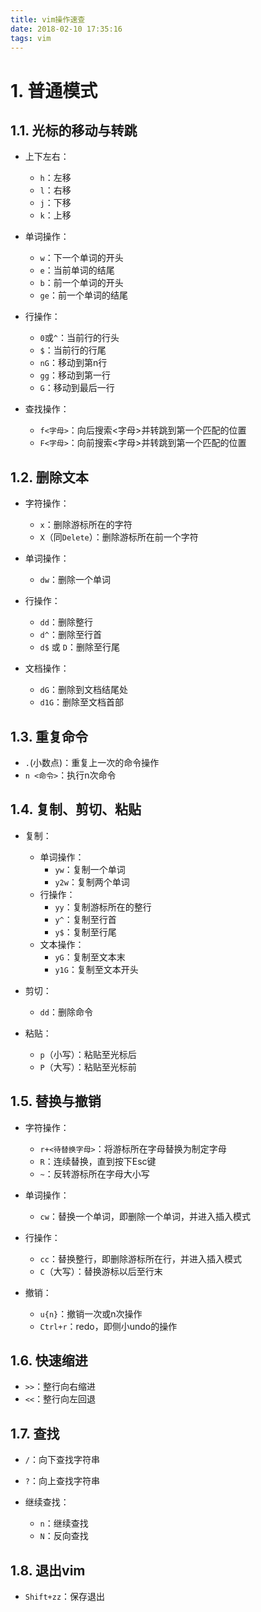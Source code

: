 ```yaml
---
title: vim操作速查
date: 2018-02-10 17:35:16
tags: vim
---
```


# 1. 普通模式

## 1.1. 光标的移动与转跳

- 上下左右：
    - `h`：左移
    - `l`：右移
    - `j`：下移
    - `k`：上移


- 单词操作：
    - `w`：下一个单词的开头
    - `e`：当前单词的结尾
    - `b`：前一个单词的开头
    - `ge`：前一个单词的结尾


- 行操作：
    - `0`或`^`：当前行的行头
    - `$`：当前行的行尾
    - `nG`：移动到第n行
    - `gg`：移动到第一行
    - `G`：移动到最后一行


- 查找操作：
    - `f<字母>`：向后搜索<字母>并转跳到第一个匹配的位置
    - `F<字母>`：向前搜索<字母>并转跳到第一个匹配的位置

## 1.2. 删除文本

- 字符操作：
    - `x`：删除游标所在的字符
    - `X`（同`Delete`）：删除游标所在前一个字符


- 单词操作：
    - `dw`：删除一个单词


- 行操作：
    - `dd`：删除整行
    - `d^`：删除至行首
    - `d$` 或 `D`：删除至行尾


- 文档操作：
    - `dG`：删除到文档结尾处
    - `d1G`：删除至文档首部

## 1.3. 重复命令

- `.`(小数点)：重复上一次的命令操作
- `n <命令>`：执行n次命令

## 1.4. 复制、剪切、粘贴

- 复制：
    - 单词操作：
        - `yw`：复制一个单词
        - `y2w`：复制两个单词
    - 行操作：
        - `yy`：复制游标所在的整行
        - `y^`：复制至行首
        - `y$`：复制至行尾
    - 文本操作：
        - `yG`：复制至文本末
        - `y1G`：复制至文本开头


- 剪切：
    - `dd`：删除命令


- 粘贴：
    - `p`（小写）：粘贴至光标后
    - `P`（大写）：粘贴至光标前

## 1.5. 替换与撤销

- 字符操作：
    - `r+<待替换字母>`：将游标所在字母替换为制定字母
    - `R`：连续替换，直到按下Esc键
    - `~`：反转游标所在字母大小写


- 单词操作：
    - `cw`：替换一个单词，即删除一个单词，并进入插入模式


- 行操作：
    - `cc`：替换整行，即删除游标所在行，并进入插入模式
    - `C`（大写）：替换游标以后至行末


- 撤销：
    - `u{n}`：撤销一次或n次操作
    - `Ctrl+r`：redo，即侧小undo的操作

## 1.6. 快速缩进

- `>>`：整行向右缩进
- `<<`：整行向左回退

## 1.7. 查找

- `/`：向下查找字符串
- `?`：向上查找字符串


- 继续查找：
    - `n`：继续查找
    - `N`：反向查找


## 1.8. 退出vim

- `Shift+zz`：保存退出